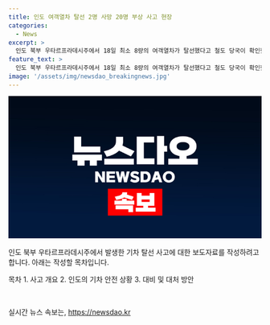 ```yaml
---
title: 인도 여객열차 탈선 2명 사망 20명 부상 사고 현장
categories:
  - News
excerpt: >
  인도 북부 우타르프라데시주에서 18일 최소 8량의 여객열차가 탈선했다고 철도 당국이 확인했다. 사고로 최소 2명이 사망하고 20명이 다쳤으며, 구호작업과 부상자의 치료가 진행 중이다. 사고 원인과 정확한 탈선 차량 수에 대한 정보가 밝혀지지 않았지만, 현재 주 총리가 구호작업과 부상자 치료에 대한 신속한 조치를 지시하고 있다. 인도에서는 초당 1200만 명 이상이 1만4000여대의 기차를 이용하고 있으며, 지난해에도 대형 기차 사고가 발생한 바 있다.
feature_text: >
  인도 북부 우타르프라데시주에서 18일 최소 8량의 여객열차가 탈선했다고 철도 당국이 확인했다. 사고로 최소 2명이 사망하고 20명이 다쳤으며, 구호작업과 부상자의 치료가 진행 중이다. 사고 원인과 정확한 탈선 차량 수에 대한 정보가 밝혀지지 않았지만, 현재 주 총리가 구호작업과 부상자 치료에 대한 신속한 조치를 지시하고 있다. 인도에서는 초당 1200만 명 이상이 1만4000여대의 기차를 이용하고 있으며, 지난해에도 대형 기차 사고가 발생한 바 있다.
image: '/assets/img/newsdao_breakingnews.jpg'
---
```


<p><img src="/assets/img/newsdao_breakingnews.jpg" alt="bookingtag 속보" /></p>

<p>인도 북부 우타르프라데시주에서 발생한 기차 탈선 사고에 대한 보도자료를 작성하려고 합니다. 아래는 작성할 목차입니다.</p>

<p>목차
1. 사고 개요
2. 인도의 기차 안전 상황
3. 대비 및 대처 방안</p>

<p data-ke-size="size16">&nbsp;</p>
실시간 뉴스 속보는, <a href="https://newsdao.kr" rel="dofollow">https://newsdao.kr</a>



